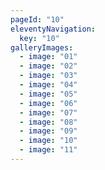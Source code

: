```yaml
---
pageId: "10"
eleventyNavigation:
  key: "10"
galleryImages:
  - image: "01"
  - image: "02"
  - image: "03"
  - image: "04"
  - image: "05"
  - image: "06"
  - image: "07"
  - image: "08"
  - image: "09"
  - image: "10"
  - image: "11"
---
```

